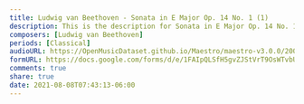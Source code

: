 ```yaml
---
title: Ludwig van Beethoven - Sonata in E Major Op. 14 No. 1 (1)
description: This is the description for Sonata in E Major Op. 14 No. 1 by Ludwig van Beethoven
composers: [Ludwig van Beethoven]
periods: [Classical]
audioURL: https://OpenMusicDataset.github.io/Maestro/maestro-v3.0.0/2009/MIDI-Unprocessed_17_R1_2009_01-03_ORIG_MID--AUDIO_17_R1_2009_17_R1_2009_01_WAV.midi
formURL: https://docs.google.com/forms/d/e/1FAIpQLSfH5gvZJStVrT9OsWTvbUl7Xo4r6Yrex6RXSsdbuW-NQL5iVg/viewform
comments: true
share: true
date: 2021-08-08T07:43:13-06:00
---
```

